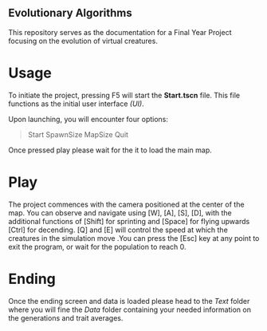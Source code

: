 ## Evolutionary Algorithms
This repository serves as the documentation for a Final Year Project focusing on the evolution of virtual creatures.

# Usage
To initiate the project, pressing F5 will start the **Start.tscn** file. This file functions as the initial user interface *(UI)*.

Upon launching, you will encounter four options:
>Start SpawnSize MapSize Quit

Once pressed play please wait for the it to load the main map.

# Play
The project commences with the camera positioned at the center of the map. You can observe and navigate using [W], [A], [S], [D], with the additional functions of [Shift] for sprinting and [Space] for flying upwards [Ctrl] for decending.
[Q] and [E] will control the speed at which the creatures in the simulation move .You can press the [Esc] key at any point to exit the program, or wait for the population to reach 0.

# Ending

Once the ending screen and data is loaded please head to the *Text* folder where you will fine the *Data* folder containing your needed information on the generations and trait averages.
